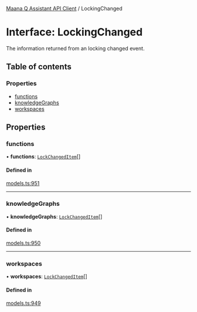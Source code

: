 [Maana Q Assistant API Client](../README.md) / LockingChanged

# Interface: LockingChanged

The information returned from an locking changed event.

## Table of contents

### Properties

- [functions](LockingChanged.md#functions)
- [knowledgeGraphs](LockingChanged.md#knowledgegraphs)
- [workspaces](LockingChanged.md#workspaces)

## Properties

### functions

• **functions**: [`LockChangedItem`](LockChangedItem.md)[]

#### Defined in

[models.ts:951](https://github.com/maana-io/q-assistant-client/blob/develop/src/models.ts#L951)

___

### knowledgeGraphs

• **knowledgeGraphs**: [`LockChangedItem`](LockChangedItem.md)[]

#### Defined in

[models.ts:950](https://github.com/maana-io/q-assistant-client/blob/develop/src/models.ts#L950)

___

### workspaces

• **workspaces**: [`LockChangedItem`](LockChangedItem.md)[]

#### Defined in

[models.ts:949](https://github.com/maana-io/q-assistant-client/blob/develop/src/models.ts#L949)
